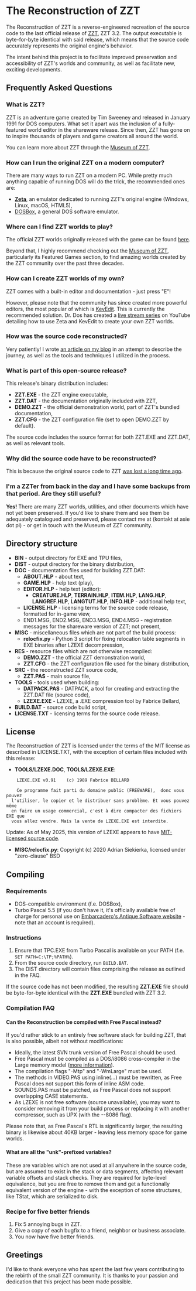 # The Reconstruction of ZZT

The Reconstruction of ZZT is a reverse-engineered recreation of the source code to the last official release of
[ZZT](https://museumofzzt.com/about-zzt), ZZT 3.2. The output executable is byte-for-byte identical with said
release, which means that the source code accurately represents the original engine's behavior.

The intent behind this project is to facilitate improved preservation and accessibility of ZZT's worlds and community,
as well as facilitate new, exciting developments.

## Frequently Asked Questions

### What is ZZT?

ZZT is an adventure game created by Tim Sweeney and released in January 1991 for DOS computers. What set it apart was the
inclusion of a fully-featured world editor in the shareware release. Since then, ZZT has gone on to inspire thousands of
players and game creators all around the world.

You can learn more about ZZT through the [Museum of ZZT](https://museumofzzt.com/about-zzt).

### How can I run the original ZZT on a modern computer?

There are many ways to run ZZT on a modern PC. While pretty much anything capable of running DOS will do the trick, the recommended ones are:

 * **[Zeta](http://zeta.asie.pl)**, an emulator dedicated to running ZZT's original engine (Windows, Linux, macOS, HTML5),
 * [DOSBox](https://www.dosbox.com/), a general DOS software emulator.

### Where can I find ZZT worlds to play?

The official ZZT worlds originally released with the game can be found [here](https://museumofzzt.com/file/z/zzt.zip).

Beyond that, I highly recommend checking out the [Museum of ZZT](https://museumofzzt.com/), particularly its Featured
Games section, to find amazing worlds created by the ZZT community over the past three decades.

### How can I create ZZT worlds of my own?

ZZT comes with a built-in editor and documentation - just press "E"!

However, please note that the community has since created more powerful editors, the most popular of which is [KevEdit](https://github.com/cknave/kevedit/releases).
This is currently the recommended solution. Dr. Dos has created a [live stream series](https://www.youtube.com/watch?v=suIKp6HLBC8&list=PL71MurckxMeDCeOrKZ5Gd58GtC1ZmU-BW)
on YouTube detailing how to use Zeta and KevEdit to create your own ZZT worlds.

### How was the source code reconstructed?

Very patiently! I wrote [an article on my blog](https://blog.asie.pl/2020/08/reconstructing-zzt/) in an attempt to describe the journey, as well as the tools and 
techniques I utilized in the process.

### What is part of this open-source release?

This release's binary distribution includes:

 * **ZZT.EXE** - the ZZT engine executable,
 * **ZZT.DAT** - the documentation originally included with ZZT,
 * **DEMO.ZZT** - the official demonstration world, part of ZZT's bundled documentation,
 * **ZZT.CFG** - the ZZT configuration file (set to open DEMO.ZZT by default).

The source code includes the source format for both ZZT.EXE and ZZT.DAT, as well as relevant tools.

### Why did the source code have to be reconstructed?

This is because the original source code to ZZT
[was lost a long time ago](https://web.archive.org/web/19991010013339/http://www.epicgames.com/zzt.htm).

### I'm a ZZTer from back in the day and I have some backups from that period. Are they still useful?

**Yes!** There are many ZZT worlds, utilities, and other documents which have not yet been preserved. If you'd like to share them and see them be
adequately catalogued and preserved, please contact me at (kontakt at asie dot pl) - or get in touch with the Museum of ZZT community.

## Directory structure

* **BIN** - output directory for EXE and TPU files,
* **DIST** - output directory for the binary distribution,
* **DOC** - documentation files used for building ZZT.DAT:
    * **ABOUT.HLP** - about text,
    * **GAME.HLP** - help text (play),
    * **EDITOR.HLP** - help text (editor):
      * **CREATURE.HLP**, **TERRAIN.HLP**, **ITEM.HLP**, **LANG.HLP**, **LANGREF.HLP**, **LANGTUT.HLP**, **INFO.HLP** - additional help text,
    * **LICENSE.HLP** - licensing terms for the source code release, formatted for in-game view,
    * END1.MSG, END2.MSG, END3.MSG, END4.MSG - registration messages for the shareware version of ZZT; not present,
* **MISC** - miscellaneous files which are not part of the build process:
    * **relocfix.py** - Python 3 script for fixing relocation table segments in EXE binaries after LZEXE decompression,
* **RES** - resource files which are not otherwise recompiled:
    * **DEMO.ZZT** - the official ZZT demonstration world,
    * **ZZT.CFG** - the ZZT configuration file used for the binary distribution,
* **SRC** - the reconstructed ZZT source code,
    * **ZZT.PAS** - main source file,
* **TOOLS** - tools used when building:
    * **DATPACK.PAS** - DATPACK, a tool for creating and extracting the ZZT.DAT file (source code),
    * **LZEXE.EXE** - LZEXE, a .EXE compression tool by Fabrice Bellard,
* **BUILD.BAT** - source code build script,
* **LICENSE.TXT** - licensing terms for the source code release.

## License

The Reconstruction of ZZT is licensed under the terms of the MIT license as described in LICENSE.TXT, with the exception of certain files included with this release:

* **TOOLS/LZEXE.DOC**, **TOOLS/LZEXE.EXE**:

```
    LZEXE.EXE v0.91    (c) 1989 Fabrice BELLARD

    Ce programme fait parti du domaine public (FREEWARE),  donc vous pouvez
  l'utiliser, le copier et le distribuer sans problème. Et vous pouvez même
  en faire un usage commercial, c'est à dire compacter des fichiers EXE que
  vous allez vendre. Mais la vente de LZEXE.EXE est interdite.
```

Update: As of May 2025, this version of LZEXE appears to have [MIT-licensed source code](https://bellard.org/lzexe/).

* **MISC/relocfix.py**: Copyright (c) 2020 Adrian Siekierka, licensed under "zero-clause" BSD

## Compiling

### Requirements

* DOS-compatible environment (f.e. DOSBox),
* Turbo Pascal 5.5 (if you don't have it, it's officially available free of charge for personal use on [Embarcadero's Antique Software website](https://cc.embarcadero.com/item/26015) - note that an account is required).

### Instructions

1. Ensure that TPC.EXE from Turbo Pascal is available on your PATH (f.e. `SET PATH=C:\TP;%PATH%`).
2. From the source code directory, run `BUILD.BAT`.
3. The DIST directory will contain files comprising the release as outlined in the FAQ.

If the source code has not been modified, the resulting **ZZT.EXE** file should be byte-for-byte identical with the **ZZT.EXE** bundled with ZZT 3.2.

### Compilation FAQ

#### Can the Reconstruction be compiled with Free Pascal instead?

If you'd rather stick to an entirely free software stack for building ZZT, that is also possible, albeit not without modifications:

 * Ideally, the latest SVN trunk version of Free Pascal should be used.
 * Free Pascal must be compiled as a DOS/i8086 cross-compiler in the Large memory model ([more information](https://wiki.freepascal.org/DOS)).
 * The compilation flags "-Mtp" and "-WmLarge" must be used.
 * The methods in VIDEO.PAS using inline(...) must be rewritten, as Free Pascal does not support this form of inline ASM code.
 * SOUNDS.PAS must be patched, as Free Pascal does not support overlapping CASE statements.
 * As LZEXE is not free software (source unavailable), you may want to consider removing it from your build process or replacing it with another compressor,
such as UPX (with the --8086 flag).

Please note that, as Free Pascal's RTL is significantly larger, the resulting binary is likewise about 40KB larger - leaving less memory space for game worlds.

#### What are all the "unk"-prefixed variables?

These are variables which are not used at all anywhere in the source code, but are assumed to exist in the stack or data segments, affecting relevant
variable offsets and stack checks. They are required for byte-level equivalence, but you are free to remove them and get a functionally equivalent
version of the engine - with the exception of some structures, like TStat, which are serialized to disk.

### Recipe for five better friends

1. Fix 5 annoying bugs in ZZT.
2. Give a copy of each bugfix to a friend, neighbor or business associate.
3. You now have five better friends.

## Greetings

I'd like to thank everyone who has spent the last few years contributing to the rebirth of the small ZZT community. It is thanks to your passion and dedication
that this project has been made possible.
